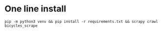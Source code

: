 # One line install

`pip -m python3 venv && pip install -r requirements.txt && scrapy crawl bicycles_scrape`
